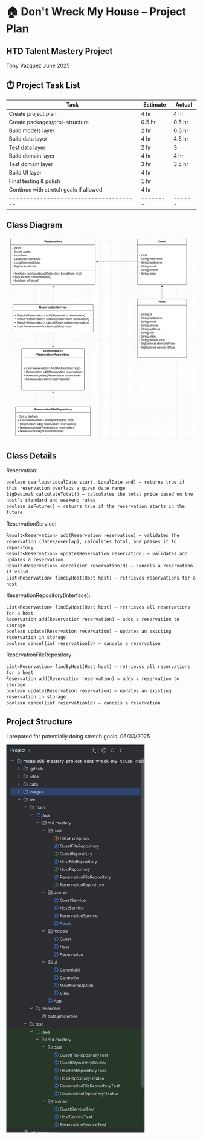 # 🏠 Don't Wreck My House – Project Plan

## HTD Talent Mastery Project
Tony Vazquez
June 2025



## ⏱️ Project Task List

| Task                                   | Estimate | Actual |
|----------------------------------------|----------|--------|
| Create project plan                    | 4 hr     | 4 hr   |
| Create packages/proj-structure         | 0.5 hr   | 0.5 hr |
| Build models layer                     | 2 hr     | 0.6 hr |
| Build data layer                       | 4 hr     | 4.5 hr |
| Test data layer                        | 2 hr     | 3      |
| Build domain layer                     | 4 hr     | 4 hr   |
| Test domain layer                      | 3 hr     | 3.5 hr |
| Build UI layer                         | 4 hr     |        |
| Final testing & polish                 | 1 hr     |        |
| Continue with stretch goals if allowed | 4 hr     |        |
| -------------------------------------- | -------- | ------ |







## Class Diagram

![Class Diagram](images/class-diagram.png)


## Class Details 

Reservation: 

    boolean overlaps(LocalDate start, LocalDate end) — returns true if this reservation overlaps a given date range
    BigDecimal calculateTotal() — calculates the total price based on the host’s standard and weekend rates
    boolean isFuture() — returns true if the reservation starts in the future

ReservationService:

    Result<Reservation> add(Reservation reservation) — validates the reservation (dates/overlap), calculates total, and passes it to repository
    Result<Reservation> update(Reservation reservation) — validates and updates a reservation
    Result<Reservation> cancel(int reservationId) — cancels a reservation if valid
    List<Reservation> findByHost(Host host) — retrieves reservations for a host

ReservationRepository(Interface):

    List<Reservation> findByHost(Host host) — retrieves all reservations for a host
    Reservation add(Reservation reservation) — adds a reservation to storage
    boolean update(Reservation reservation) — updates an existing reservation in storage
    boolean cancel(int reservationId) — cancels a reservation

ReservationFileRepository:

    List<Reservation> findByHost(Host host) — retrieves all reservations for a host
    Reservation add(Reservation reservation) — adds a reservation to storage
    boolean update(Reservation reservation) — updates an existing reservation in storage
    boolean cancel(int reservationId) — cancels a reservation

## Project Structure

I prepared for potentially doing stretch goals. 06/03/2025

![Project Structure](images/project-structure.png)
